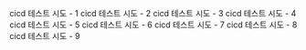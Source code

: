 cicd 테스트 시도 - 1
cicd 테스트 시도 - 2
cicd 테스트 시도 - 3
cicd 테스트 시도 - 4
cicd 테스트 시도 - 5
cicd 테스트 시도 - 6
cicd 테스트 시도 - 7
cicd 테스트 시도 - 8
cicd 테스트 시도 - 9
